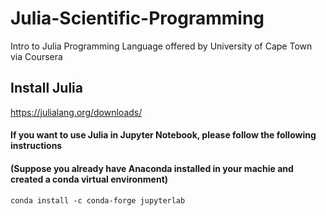 # Julia-Scientific-Programming
Intro to Julia Programming Language offered by University of Cape Town via Coursera

## Install Julia
https://julialang.org/downloads/

#### If you want to use Julia in Jupyter Notebook, please follow the following instructions
#### (Suppose you already have Anaconda installed in your machie and created a conda virtual environment)

    conda install -c conda-forge jupyterlab
